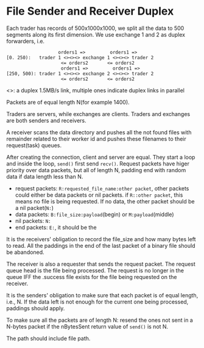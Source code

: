 # File Sender and Receiver Duplex
Each trader has records of 500x1000x1000, we split all the data to 500 segments along its first dimension. We use exchange 1 and 2 as duplex forwarders, i.e.
```
                   orders1 =>         orders1 =>
[0. 250):   trader 1 <><><> exchange 1 <><><> trader 2
                    <= orders2       <= orders2
                    orders1 =>         orders1 =>
[250, 500): trader 1 <><><> exchange 2 <><><> trader 2
                    <= orders2       <= orders2
```

<>: a duplex 1.5MB/s link, multiple ones indicate duplex links in parallel

Packets are of equal length N(for example 1400).

Traders are servers, while exchanges are clients. Traders and exchanges are both senders and receivers.

A receiver scans the data directory and pushes all the not found files with remainder related to their worker id and pushes these filenames to their request(task) queues.

After creating the connection, client and server are equal. They start a loop and inside the loop, `send()` first send `recv()`. Request packets have higer priority over data packets, but all of length N, padding end with random data if data length less than N.

- request packets: `R:requested_file_name:other packet`, other packets could either be data packets or nil packets. if `R::other packet`, this means no file is being requested. If no data, the other packet should be a nil packet(`N:`)
- data packets: `B:file_size:payload`(begin) or `M:payload`(middle)
- nil packets: `N:`
- end packets: `E:`, it should be the 


It is the receivers' obligation to record the file_size and how many bytes left to read. All the paddings in the end of the last packet of a binary file should be abandoned.

The receiver is also a requester that sends the request packet. The request queue head is the file being processed. The request is no longer in the queue IFF the .success file exists for the file being requested on the receiver.

It is the senders' obligation to make sure that each packet is of equal length, i.e., N. If the data left is not enough for the current one being processed, paddings should apply.

To make sure all the packets are of length N: resend the ones not sent in a N-bytes packet if the nBytesSent return value of `send()` is not N.


The path should include file path.